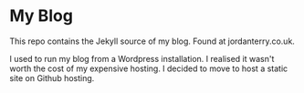 # My Blog

This repo contains the Jekyll source of my blog. Found at jordanterry.co.uk.

I used to run my blog from a Wordpress installation. I realised it wasn't worth the cost of my expensive hosting. I decided to move to host a static site on Github hosting.